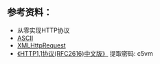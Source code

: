 ## 参考资料：

- 从零实现HTTP协议
- [ASCII](https://baike.baidu.com/item/ASCII/309296?fr=aladdin)
- [XMLHttpRequest](https://developer.mozilla.org/en-US/docs/Web/API/XMLHttpRequest/readyState)
- [《HTTP1,1协议(RFC2616)中文版》](https://pan.baidu.com/s/1J7C9B2sblt2q3T8VeHOvqw) 提取密码: c5vm